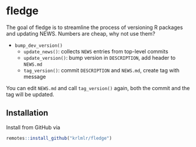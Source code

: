 
<!-- README.md is generated from README.Rmd. Please edit that file -->
fledge
======

The goal of fledge is to streamline the process of versioning R packages and updating NEWS. Numbers are cheap, why not use them?

-   `bump_dev_version()`
    -   `update_news()`: collects `NEWS` entries from top-level commits
    -   `update_version()`: bump version in `DESCRIPTION`, add header to `NEWS.md`
    -   `tag_version()`: commit `DESCRIPTION` and `NEWS.md`, create tag with message

You can edit `NEWS.md` and call `tag_version()` again, both the commit and the tag will be updated.

Installation
------------

Install from GitHub via

``` r
remotes::install_github("krlmlr/fledge")
```
